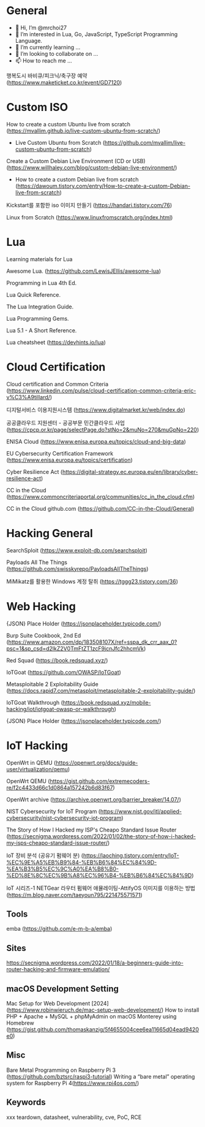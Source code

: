 # General

- 👋 Hi, I’m @mrchoi27
- 👀 I’m interested in Lua, Go, JavaScript, TypeScript Programming Language.
- 🌱 I’m currently learning ...
- 💞️ I’m looking to collaborate on ...
- 📫 How to reach me ...

행복도시 바비큐/피크닉/축구장 예약 (https://www.maketicket.co.kr/event/GD7120)

<!---
mrchoi27/mrchoi27 is a ✨ special ✨ repository because its `README.md` (this file) appears on your GitHub profile.
You can click the Preview link to take a look at your changes.
--->

# Custom ISO

How to create a custom Ubuntu live from scratch (https://mvallim.github.io/live-custom-ubuntu-from-scratch/)
- Live Custom Ubuntu from Scratch (https://github.com/mvallim/live-custom-ubuntu-from-scratch)

Create a Custom Debian Live Environment (CD or USB) (https://www.willhaley.com/blog/custom-debian-live-environment/)
- How to create a custom Debian live from scratch (https://dawoum.tistory.com/entry/How-to-create-a-custom-Debian-live-from-scratch)

Kickstart를 포함한 iso 이미지 만들기 (https://handari.tistory.com/76)

Linux from Scratch (https://www.linuxfromscratch.org/index.html)

# Lua

Learning materials for Lua

Awesome Lua. (https://github.com/LewisJEllis/awesome-lua)

Programming in Lua 4th Ed.

Lua Quick Reference.

The Lua Integration Guide.

Lua Programming Gems.

Lua 5.1 - A Short Reference.

Lua cheatsheet (https://devhints.io/lua)


# Cloud Certification

Cloud certification and Common Criteria (https://www.linkedin.com/pulse/cloud-certification-common-criteria-eric-v%C3%A9tillard/)

디지털서비스 이용지원시스템 (https://www.digitalmarket.kr/web/index.do)

공공클라우드 지원센터 - 공공부문 민간클라우드 사업 (https://cpcp.or.kr/page/selectPage.do?stNo=2&muNo=270&muGpNo=220)

ENISA Cloud (https://www.enisa.europa.eu/topics/cloud-and-big-data)

EU Cybersecurity Certification Framework (https://www.enisa.europa.eu/topics/certification)

Cyber Resilience Act (https://digital-strategy.ec.europa.eu/en/library/cyber-resilience-act)

CC in the Cloud (https://www.commoncriteriaportal.org/communities/cc_in_the_cloud.cfm)

CC in the Cloud github.com (https://github.com/CC-in-the-Cloud/General)

# Hacking General

SearchSploit (https://www.exploit-db.com/searchsploit)

Payloads All The Things (https://github.com/swisskyrepo/PayloadsAllTheThings)

MiMikatz를 활용한 Windows 계정 탈취 (https://tggg23.tistory.com/36)

# Web Hacking

{JSON} Place Holder (https://jsonplaceholder.typicode.com/)

Burp Suite Cookbook, 2nd Ed (https://www.amazon.com/dp/183508107X/ref=sspa_dk_crr_aax_0?psc=1&sp_csd=d2lkZ2V0TmFtZT1zcF9jcnJfc2hhcmVk)

Red Squad (https://book.redsquad.xyz/)

IoTGoat (https://github.com/OWASP/IoTGoat)

Metasploitable 2 Exploitability Guide (https://docs.rapid7.com/metasploit/metasploitable-2-exploitability-guide/)

IoTGoat Walkthrough (https://book.redsquad.xyz/mobile-hacking/iot/iotgoat-owasp-or-walkthrough)

{JSON} Place Holder (https://jsonplaceholder.typicode.com/)


# IoT Hacking

OpenWrt in QEMU (https://openwrt.org/docs/guide-user/virtualization/qemu)

OpenWrt QEMU (https://gist.github.com/extremecoders-re/f2c4433d66c1d0864a157242b6d83f67)

OpenWrt archive (https://archive.openwrt.org/barrier_breaker/14.07/)

NIST Cybersecurity for IoT Program (https://www.nist.gov/itl/applied-cybersecurity/nist-cybersecurity-iot-program)

The Story of How I Hacked my ISP's Cheapo Standard Issue Router (https://secnigma.wordpress.com/2022/01/02/the-story-of-how-i-hacked-my-isps-cheapo-standard-issue-router/)

IoT 장비 분석 (공유기 펌웨어 분) (https://laoching.tistory.com/entry/IoT-%EC%9E%A5%EB%B9%84-%EB%B6%84%EC%84%9D-%EA%B3%B5%EC%9C%A0%EA%B8%B0-%ED%8E%8C%EC%9B%A8%EC%96%B4-%EB%B6%84%EC%84%9D)

IoT 시리즈-1 NETGear  라우터 펌웨어 애뮬레이팅-AttifyOS 이미지를 이용하는 방법 (https://m.blog.naver.com/taeyoun795/221475571571)


## Tools

emba (https://github.com/e-m-b-a/emba)

## Sites

https://secnigma.wordpress.com/2022/01/18/a-beginners-guide-into-router-hacking-and-firmware-emulation/


## macOS Development Setting
Mac Setup for Web Development [2024] (https://www.robinwieruch.de/mac-setup-web-development/)
How to install PHP + Apache + MySQL + phpMyAdmin on macOS Monterey using Homebrew (https://gist.github.com/thomaskanzig/5f4655004cee6ea11665d04ead9420e0)


## Misc
Bare Metal Programming on Raspberry Pi 3 (https://github.com/bztsrc/raspi3-tutorial)
Writing a “bare metal” operating system for Raspberry Pi 4(https://www.rpi4os.com/)


## Keywords

xxx teardown, datasheet, vulnerability, cve, PoC, RCE
